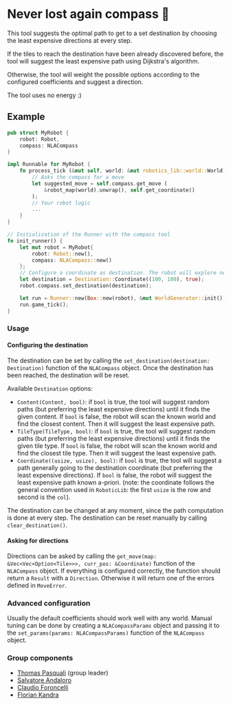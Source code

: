 <!-- PROJECT LOGO -->
# Never lost again compass 🧭

This tool suggests the optimal path to get to a set destination by choosing the least expensive directions at every step.

If the tiles to reach the destination have been already discovered before, the tool will suggest the least expensive path using Dijkstra's algorithm.

Otherwise, the tool will weight the possible options according to the configured coefficients and suggest a direction.

The tool uses no energy :)

## Example
```rust
pub struct MyRobot {
    robot: Robot,
    compass: NLACompass
}

impl Runnable for MyRobot {
    fn process_tick (&mut self, world: &mut robotics_lib::world::World) {
        // Asks the compass for a move
        let suggested_move = self.compass.get_move (
            &robot_map(world).unwrap(), self.get_coordinate()
        );
        // Your robot logic
        ...
    }
}

// Initialization of the Runner with the compass tool
fn init_runner() {
    let mut robot = MyRobot{
        robot: Robot::new(),
        compass: NLACompass::new()
    };
    // Configure a coordinate as destination. The robot will explore new tiles while doing so (last field set to `true`)
    let destination = Destination::Coordinate((100, 100), true);
    robot.compass.set_destination(destination);

    let run = Runner::new(Box::new(robot), &mut WorldGenerator::init()).unwrap();
    run.game_tick();
}
```

### Usage

#### Configuring the destination

The destination can be set by calling the `set_destination(destination: Destination)` function of the `NLACompass` object. Once the destination has been reached, the destination will be reset.

Available `Destination` options:
- `Content(Content, bool)`: if `bool` is true, the tool will suggest random paths (but preferring the least expensive directions) until it finds the given content. If `bool` is false, the robot will scan the known world and find the closest content. Then it will suggest the least expensive path.
- `TileType(TileType, bool)`: if `bool` is true, the tool will suggest random paths (but preferring the least expensive directions) until it finds the given tile type. If `bool` is false, the robot will scan the known world and find the closest tile type. Then it will suggest the least expensive path.
- `Coordinate((usize, usize), bool)`: if `bool` is true, the tool will suggest a path generally going to the destination coordinate (but preferring the least expensive directions). If `bool` is false, the robot will suggest the least expensive path known a-priori. (note: the coordinate follows the general convention used in `RoboticLib`: the first `usize` is the row and second is the `col`).

The destination can be changed at any moment, since the path computation is done at every step. The destination can be reset manually by calling `clear_destination()`.

#### Asking for directions
Directions can be asked by calling the `get_move(map: &Vec<Vec<Option<Tile>>>, curr_pos: &Coordinate)` function of the `NLACompass` object. If everything is configured correctly, the function should return a `Result` with a `Direction`. Otherwise it will return one of the errors defined in `MoveError`.

### Advanced configuration
Usually the default coefficients should work well with any world. Manual tuning can be done by creating a `NLACompassParams` object and passing it to the `set_params(params: NLACompassParams)` function of the `NLACompass` object.

### Group components

- [Thomas Pasquali](mailto:thomas.pasquali@studenti.unitn.it) (group leader)
- [Salvatore Andaloro](mailto:salvatore.andaloro@studenti.unitn.it)
- [Claudio Foroncelli](mailto:claudio.foroncelli@studenti.unitn.it)
- [Florian Kandra](mailto:florian.kandra@studenti.unitn.it)